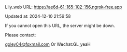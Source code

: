 Lily_web URL: https://ae6d-61-165-102-156.ngrok-free.app

Updated at: 2024-12-10 21:59:58

If you cannot open this URL, the server might be down.

Please contact: 

goley04@foxmail.com Or Wechat:GL_yeaH